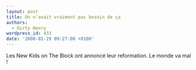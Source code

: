 ```yaml
---
layout: post
title: On n'avait vraiment pas besoin de ça
authors:
  - Dirty Henry
wordpress_id: 433
date: '2008-01-29 09:27:00 +0100'
---
```

Les New Kids on The Block ont annoncé leur reformation. Le monde va mal !
